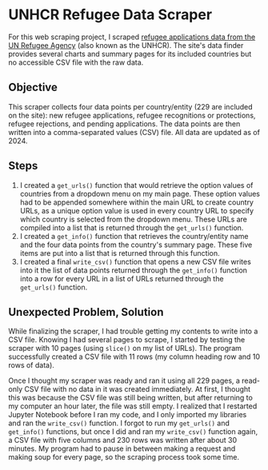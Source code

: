 # UNHCR Refugee Data Scraper
For this web scraping project, I scraped [refugee applications data from the UN Refugee Agency](https://www.unhcr.org/refugee-statistics/data-summaries?data_summaries%5Bregion%5D=&data_summaries%5Bcountry%5D=&data_summaries%5Bview%5D=asylum_applications_decisions&data_summaries%5Byear%5D=2024&data_summaries%5BpopType%5D=FDP&data_summaries%5B_mode%5D=global&data_summaries%5B_token%5D=ef68d3c6beb80e06376d53.FaXLcL5eMDtwhpCEae43N_1JYBTKX1wLC5STmU3ZE6Y.ccOvL-QIV1IJ8vy8BbZlGpN5EHCAHAZlU_Gh_HyLTNF087pJ7gRJeRjl_w&data_summaries%5Bsubmit%5D=) (also known as the UNHCR). The site's data finder provides several charts and summary pages for its included countries but no accessible CSV file with the raw data.

## Objective
This scraper collects four data points per country/entity (229 are included on the site): new refugee applications, refugee recognitions or protections, refugee rejections, and pending applications. The data points are then written into a comma-separated values (CSV) file. All data are updated as of 2024.

## Steps
1. I created a `get_urls()` function that would retrieve the option values of countries from a dropdown menu on my main page. These option values had to be appended somewhere within the main URL to create country URLs, as a unique option value is used in every country URL to specify which country is selected from the dropdown menu. These URLs are compiled into a list that is returned through the `get_urls()` function.
2. I created a `get_info()` function that retrieves the country/entity name and the four data points from the country's summary page. These five items are put into a list that is returned through this function.
3. I created a final `write_csv()` function that opens a new CSV file writes into it the list of data points returned through the `get_info()` function into a row for every URL in a list of URLs returned through the `get_urls()` function.

## Unexpected Problem, Solution
While finalizing the scraper, I had trouble getting my contents to write into a CSV file. Knowing I had several pages to scrape, I started by testing the scraper with 10 pages (using `slice()` on my list of URLs). The program successfully created a CSV file with 11 rows (my column heading row and 10 rows of data).

Once I thought my scraper was ready and ran it using all 229 pages, a read-only CSV file with no data in it was created immediately. At first, I thought this was because the CSV file was still being written, but after returning to my computer an hour later, the file was still empty. I realized that I restarted Jupyter Notebook before I ran my code, and I only imported my libraries and ran the `write_csv()` function. I forgot to run my `get_urls()` and `get_info()` functions, but once I did and ran my `write_csv()` function again, a CSV file with five columns and 230 rows was written after about 30 minutes. My program had to pause in between making a request and making soup for every page, so the scraping process took some time.